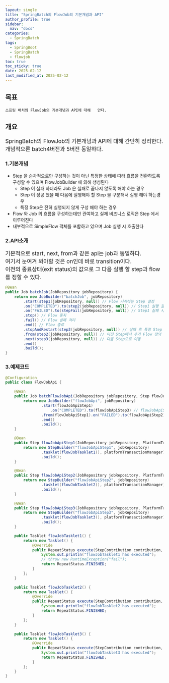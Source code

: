 ```yaml
---
layout: single
title: "SpringBatch의 FlowJob의 기본개념과 API"
author_profile: true
sidebar:
  nav: "docs"
categories: 
  - SpringBatch
tags:
  - SpringBoot
  - SpringBatch
  - flowjob
toc: true
toc_sticky: true
date: 2025-02-12
last_modified_at: 2025-02-12
---
```


## 목표

```
스프링 배치의 FlowJob의 기본개념과 API에 대해   안다.
```

## 개요

<span style="font-size:13pt">
SpringBatch의 FlowJob의 기본개념과 API에 대해 간단히 정리한다.<br>
개념적으론 batch4버전과 5버전 동일하다.<br>
</span>

### 1.기본개념

* Step 을 순차적으로만 구성하는 것이 아닌 특정한 상태에 따라 흐름을 전환하도록 구성할 수 있으며 FlowJobBuilder 에 의해 생성된다
  * Step 이 실패 하더라도 Job 은 실패로 끝나지 않도록 해야 하는 경우
  * Step 이 성공 했을 때 다음에 실행해야 할 Step 을 구분해서 실행 해야 하는경우
  * 특정 Step은 전혀 실행되지 않게 구성 해야 하는 경우
* Flow 와 Job 의 흐름을 구성하는데만 관여하고 실제 비즈니스 로직은 Step 에서 이루어진다
* 내부적으로 SimpleFlow 객체를 포함하고 있으며 Job 실행 시 호출한다

### 2.API소개

<span style="font-size:13pt">
기본적으로 start, next, from과 같은 api는 job과 동일하다.<br>
여기서 눈여겨 봐야할 것은 on인데 바로 transition이다.<br>
이전의 종료상태(exit status)의 값으로 그 다음 실행 할 step과 flow를 정할 수 있다.<br>
</span>

```java
@Bean
public Job batchJob(JobRepository jobRepository) {
    return new JobBuilder("batchJob", jobRepository)
        .start(step1(jobRepository, null)) // Flow 시작하는 Step 설정
        .on("COMPLETED").to(step2(jobRepository, null)) // Step1 실행 결과를 기준으로 다음 Step 결정
        .on("FAILED").to(stepFail(jobRepository, null)) // Step1 실패 시 StepFail 실행
        .stop() // Flow 중지
        .fail() // Flow 실패 처리
        .end() // Flow 종료
        .stopAndRestart(step3(jobRepository, null)) // 실패 후 특정 Step 재시작
        .from(step2(jobRepository, null)) // 이전 Step에서 추가 Flow 정의
        .next(step3(jobRepository, null)) // 다음 Step으로 이동
        .end()
        .build();
}
```

### 3.예제코드

```java
@Configuration
public class FlowJobApi {

    @Bean
    public Job batchFlowJobApi(JobRepository jobRepository, Step flowJobApiStep1, Step flowJobApiStep2 ,Step flowJobApiStep3) {
        return new JobBuilder("flowJobApi", jobRepository)
                .start(flowJobApiStep1)
                    .on("COMPLETED").to(flowJobApiStep3) // flowJobApiStep1이 성공하면 flowJobApiStep3로 가고
                .from(flowJobApiStep1).on("FAILED").to(flowJobApiStep2) // flowJobApiStep1이 실패하면 flowJobApiStep2로 가라
                .end()
                .build();
    }

    @Bean
    public Step flowJobApiStep1(JobRepository jobRepository, PlatformTransactionManager platformTransactionManager) {
        return new StepBuilder("flowJobApiStep1", jobRepository)
                .tasklet(flowJobTasklet1(), platformTransactionManager)
                .build();
    }

    @Bean
    public Step flowJobApiStep2(JobRepository jobRepository, PlatformTransactionManager platformTransactionManager) {
        return new StepBuilder("flowJobApiStep2", jobRepository)
                .tasklet(flowJobTasklet2(), platformTransactionManager)
                .build();
    }

    @Bean
    public Step flowJobApiStep3(JobRepository jobRepository, PlatformTransactionManager platformTransactionManager) {
        return new StepBuilder("flowJobApiStep3", jobRepository)
                .tasklet(flowJobTasklet3(), platformTransactionManager)
                .build();
    }

    public Tasklet flowJobTasklet1() {
        return new Tasklet() {
            @Override
            public RepeatStatus execute(StepContribution contribution, ChunkContext chunkContext) throws Exception {
                System.out.println("flowJobTasklet1 has executed");
                // throw new RuntimeException("fail");
                return RepeatStatus.FINISHED;
            }
        };
    }

    public Tasklet flowJobTasklet2() {
        return new Tasklet() {
            @Override
            public RepeatStatus execute(StepContribution contribution, ChunkContext chunkContext) throws Exception {
                System.out.println("flowJobTasklet2 has executed");
                return RepeatStatus.FINISHED;
            }
        };
    }

    public Tasklet flowJobTasklet3() {
        return new Tasklet() {
            @Override
            public RepeatStatus execute(StepContribution contribution, ChunkContext chunkContext) throws Exception {
                System.out.println("flowJobTasklet3 has executed");
                return RepeatStatus.FINISHED;
            }
        };
    }
}
```
